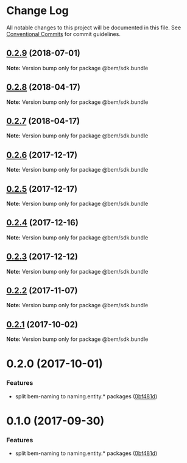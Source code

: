 # Change Log

All notable changes to this project will be documented in this file.
See [Conventional Commits](https://conventionalcommits.org) for commit guidelines.

<a name="0.2.9"></a>
## [0.2.9](https://github.com/bem/bem-sdk/compare/@bem/sdk.bundle@0.2.8...@bem/sdk.bundle@0.2.9) (2018-07-01)




**Note:** Version bump only for package @bem/sdk.bundle

<a name="0.2.8"></a>
## [0.2.8](https://github.com/bem/bem-sdk/compare/@bem/sdk.bundle@0.2.7...@bem/sdk.bundle@0.2.8) (2018-04-17)




**Note:** Version bump only for package @bem/sdk.bundle

<a name="0.2.7"></a>
## [0.2.7](https://github.com/bem/bem-sdk/compare/@bem/sdk.bundle@0.2.6...@bem/sdk.bundle@0.2.7) (2018-04-17)




**Note:** Version bump only for package @bem/sdk.bundle

<a name="0.2.6"></a>
## [0.2.6](https://github.com/bem/bem-sdk/compare/@bem/sdk.bundle@0.2.5...@bem/sdk.bundle@0.2.6) (2017-12-17)




**Note:** Version bump only for package @bem/sdk.bundle

<a name="0.2.5"></a>
## [0.2.5](https://github.com/bem/bem-sdk/compare/@bem/sdk.bundle@0.2.4...@bem/sdk.bundle@0.2.5) (2017-12-17)




**Note:** Version bump only for package @bem/sdk.bundle

<a name="0.2.4"></a>
## [0.2.4](https://github.com/bem/bem-sdk/compare/@bem/sdk.bundle@0.2.3...@bem/sdk.bundle@0.2.4) (2017-12-16)




**Note:** Version bump only for package @bem/sdk.bundle

<a name="0.2.3"></a>
## [0.2.3](https://github.com/bem/bem-sdk/compare/@bem/sdk.bundle@0.2.2...@bem/sdk.bundle@0.2.3) (2017-12-12)




**Note:** Version bump only for package @bem/sdk.bundle

<a name="0.2.2"></a>
## [0.2.2](https://github.com/bem/bem-sdk/compare/@bem/sdk.bundle@0.2.0...@bem/sdk.bundle@0.2.2) (2017-11-07)




**Note:** Version bump only for package @bem/sdk.bundle

<a name="0.2.1"></a>
## [0.2.1](https://github.com/bem/bem-sdk/compare/@bem/sdk.bundle@0.2.0...@bem/sdk.bundle@0.2.1) (2017-10-02)




**Note:** Version bump only for package @bem/sdk.bundle

<a name="0.2.0"></a>
# 0.2.0 (2017-10-01)


### Features

* split bem-naming to naming.entity.* packages ([0bf481d](https://github.com/bem/bem-sdk/commit/0bf481d))




<a name="0.1.0"></a>
# 0.1.0 (2017-09-30)


### Features

* split bem-naming to naming.entity.* packages ([0bf481d](https://github.com/bem/bem-sdk/commit/0bf481d))
